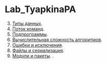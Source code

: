 
# Lab_TyapkinaPA
3. [Типы данных](/Lab_3.ipynb).
4. [Поток команд](/Lab_4.ipynb).
5. [Подпрограммы](/Lab_5.ipynb).
6. [Вычислительная сложность алгоритмов]().
7. [Ошибки и исключения]().
8. [Файлы и сериализация]().
9. [Модули и пакеты]().
.
